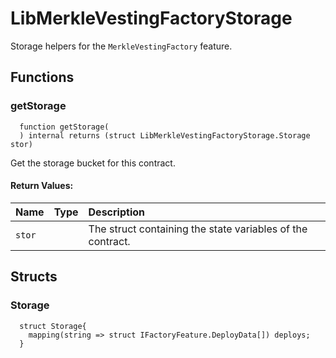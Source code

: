 # LibMerkleVestingFactoryStorage

Storage helpers for the `MerkleVestingFactory` feature.

## Functions

### getStorage

```solidity
  function getStorage(
  ) internal returns (struct LibMerkleVestingFactoryStorage.Storage stor)
```

Get the storage bucket for this contract.

#### Return Values:

| Name   | Type | Description                                                |
| :----- | :--- | :--------------------------------------------------------- |
| `stor` |      | The struct containing the state variables of the contract. |

## Structs

### Storage

```solidity
  struct Storage{
    mapping(string => struct IFactoryFeature.DeployData[]) deploys;
  }
```
